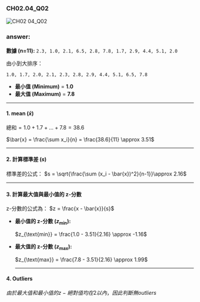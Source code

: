 ### CH02.04_Q02
![CH02 04_Q02](https://github.com/user-attachments/assets/560f393f-477d-49be-b3d1-5f0fb9c139a9)

### answer:

**數據 (n=11):**
`2.3, 1.0, 2.1, 6.5, 2.8, 7.8, 1.7, 2.9, 4.4, 5.1, 2.0`

由小到大排序：

`1.0, 1.7, 2.0, 2.1, 2.3, 2.8, 2.9, 4.4, 5.1, 6.5, 7.8`

* **最小值 (Minimum)** = **1.0**
* **最大值 (Maximum)** = **7.8**

---

#### 1. mean ($\bar{x}$)

$\text{總和} = 1.0 + 1.7 + \dots + 7.8 = 38.6$

$\bar{x} = \frac{\sum x_i}{n} = \frac{38.6}{11} \approx 3.51$

---

#### 2. 計算標準差 ($s$)

標準差的公式： $s = \sqrt{\frac{\sum (x_i - \bar{x})^2}{n-1}}\approx 2.16$

---

#### 3. 計算最大值與最小值的 z-分數

z-分數的公式為： $z = \frac{x - \bar{x}}{s}$

* **最小值的 z-分數 ($z_{\text{min}}$):**
   
    $z_{\text{min}} = \frac{1.0 - 3.51}{2.16} \approx -1.16$

* **最大值的 z-分數 ($z_{\text{max}}$):**
  
    $z_{\text{max}} = \frac{7.8 - 3.51}{2.16} \approx 1.99$

  ---

#### 4. Outliers

$由於最大值和最小值的 z-絕對值均在2以內，因此判斷無outliers$
